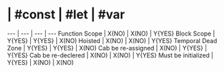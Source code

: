 # | #const | #let | #var 
--- | --- | --- | --- 
Function Scope | X(NO) | X(NO) | Y{YES}
Block Scope | Y{YES} | Y{YES} | X(NO) 
Hoisted | X(NO) | X(NO) | Y{YES} 
Temporal Dead Zone | Y{YES} | Y{YES} | X(NO) 
Cab be re-assigned | X(NO) | Y{YES} | Y{YES}
Cab be re-declered | X(NO) | X(NO) | Y{YES} 
Must be initialized | Y{YES} | X(NO) | X(NO) 
